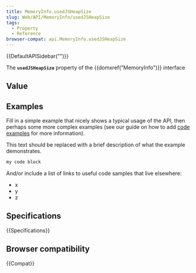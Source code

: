 ```yaml
---
title: MemoryInfo.usedJSHeapSize
slug: Web/API/MemoryInfo/usedJSHeapSize
tags:
  - Property
  - Reference
browser-compat: api.MemoryInfo.usedJSHeapSize
---
```

{{DefaultAPISidebar("")}}

The **`usedJSHeapSize`** property of the {{domxref("MemoryInfo")}} interface 

## Value



## Examples

Fill in a simple example that nicely shows a typical usage of the API, then perhaps some more complex examples (see our guide on how to add [code examples](/en-US/docs/MDN/Contribute/Structures/Code_examples) for more information).

This text should be replaced with a brief description of what the example demonstrates.

```js
my code block
```

And/or include a list of links to useful code samples that live elsewhere:

*   x
*   y
*   z

## Specifications

{{Specifications}}

## Browser compatibility

{{Compat}}


